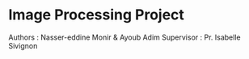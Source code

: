 # Image Processing Project
Authors : Nasser-eddine Monir & Ayoub Adim 
Supervisor : Pr. Isabelle Sivignon 
